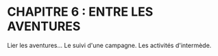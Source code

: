 # CHAPITRE 6 : ENTRE LES AVENTURES

Lier les aventures...
Le suivi d'une campagne.
Les activités d'intermède.

